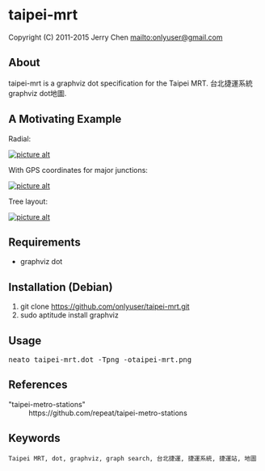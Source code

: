taipei-mrt
==========

Copyright (C) 2011-2015 Jerry Chen <mailto:onlyuser@gmail.com>

About
-----

taipei-mrt is a graphviz dot specification for the Taipei MRT.
台北捷運系統graphviz dot地圖.

A Motivating Example
--------------------

Radial:

[![picture alt](https://sites.google.com/site/onlyuser/files/taipei-mrt_thumb.png "taipei-mrt")](https://sites.google.com/site/onlyuser/files/taipei-mrt.png)

With GPS coordinates for major junctions:

[![picture alt](https://sites.google.com/site/onlyuser/files/taipei-mrt_with_pos_thumb.png "taipei-mrt_with_pos")](https://sites.google.com/site/onlyuser/files/taipei-mrt_with_pos.png)

Tree layout:

[![picture alt](https://sites.google.com/site/onlyuser/files/taipei-mrt_tree_layout_thumb.png "taipei-mrt_with_pos")](https://sites.google.com/site/onlyuser/files/taipei-mrt_tree_layout.png)

Requirements
------------

* graphviz dot

Installation (Debian)
---------------------

1. git clone https://github.com/onlyuser/taipei-mrt.git
2. sudo aptitude install graphviz

Usage
-----

<pre>
neato taipei-mrt.dot -Tpng -otaipei-mrt.png
</pre>

References
----------

<dl>
    <dt>"taipei-metro-stations"</dt>
    <dd>https://github.com/repeat/taipei-metro-stations</dd>
</dl>

Keywords
--------

    Taipei MRT, dot, graphviz, graph search, 台北捷運, 捷運系統, 捷運站, 地圖

